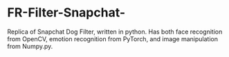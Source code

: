 # FR-Filter-Snapchat-
Replica of Snapchat Dog Filter, written in python. 
Has both face recognition from OpenCV, emotion recognition from PyTorch, and image manipulation from Numpy.py.
